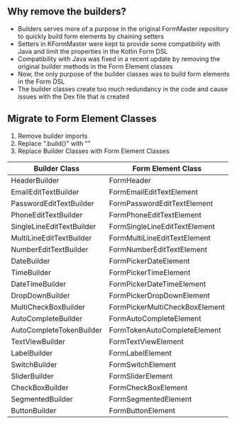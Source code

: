 ## Why remove the builders?

- Builders serves more of a purpose in the original FormMaster repository to quickly build form elements by chaining setters
- Setters in KFormMaster were kept to provide some compatibility with Java and limit the properties in the Kotlin Form DSL
- Compatibility with Java was fixed in a recent update by removing the original builder methods in the Form Element classes
- Now, the only purpose of the builder classes was to build form elements in the Form DSL
- The builder classes create too much redundancy in the code and cause issues with the Dex file that is created

## Migrate to Form Element Classes

1. Remove builder imports
2. Replace ".build()" with ""
3. Replace Builder Classes with Form Element Classes

| Builder Class             | Form Element Class             |
|---------------------------|--------------------------------|
| HeaderBuilder             | FormHeader                     |
| EmailEditTextBuilder      | FormEmailEditTextElement       |
| PasswordEditTextBuilder   | FormPasswordEditTextElement    |
| PhoneEditTextBuilder      | FormPhoneEditTextElement       |
| SingleLineEditTextBuilder | FormSingleLineEditTextElement  |
| MultiLineEditTextBuilder  | FormMultiLineEditTextElement   |
| NumberEditTextBuilder     | FormNumberEditTextElement      |
| DateBuilder               | FormPickerDateElement          |
| TimeBuilder               | FormPickerTimeElement          |
| DateTimeBuilder           | FormPickerDateTimeElement      |
| DropDownBuilder           | FormPickerDropDownElement      |
| MultiCheckBoxBuilder      | FormPickerMultiCheckBoxElement |
| AutoCompleteBuilder       | FormAutoCompleteElement        |
| AutoCompleteTokenBuilder  | FormTokenAutoCompleteElement   |
| TextViewBuilder           | FormTextViewElement            |
| LabelBuilder              | FormLabelElement               |
| SwitchBuilder             | FormSwitchElement              |
| SliderBuilder             | FormSliderElement              |
| CheckBoxBuilder           | FormCheckBoxElement            |
| SegmentedBuilder          | FormSegmentedElement           |
| ButtonBuilder             | FormButtonElement              |